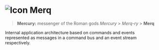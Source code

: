![Icon](https://raw.github.com/MobileEssentials/Merq/master/icon/32.png) Merq
================

> **Mercury:** messenger of the Roman gods
> *Mercury* > *Merq-ry* > **Merq** 

Internal application architecture based on commands and events represented as 
messages in a command bus and an event stream respectively.

